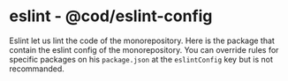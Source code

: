 # eslint - @cod/eslint-config

Eslint let us lint the code of the monorepository. Here is the package that contain the eslint config of the monorepository. You can override rules for specific packages on his `package.json` at the `eslintConfig` key but is not recommanded.
